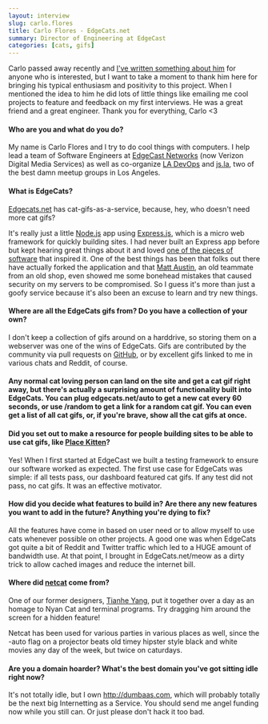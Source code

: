 ```yaml
---
layout: interview
slug: carlo.flores
title: Carlo Flores - EdgeCats.net
summary: Director of Engineering at EdgeCast
categories: [cats, gifs]
---
```


Carlo passed away recently and [I've written something about him](http://imgoingtorockforyou.today) for anyone who is interested, but I want to take a moment to thank him here for bringing his typical enthusiasm and positivity to this project. When I mentioned the idea to him he did lots of little things like emailing me cool projects to feature and feedback on my first interviews. He was a great friend and a great engineer. Thank you for everything, Carlo <3

#### Who are you and what do you do?

My name is Carlo Flores and I try to do cool things with computers.  I help lead a team of Software Engineers at [EdgeCast Networks](http://edgecast.com) (now Verizon Digital Media Services) as well as co-organize [LA DevOps](http://meetup.com/ladevops) and [js.la](http://js.la), two of the best damn meetup groups in Los Angeles.  

#### What is EdgeCats?

[Edgecats.net](http://edgecats.net) has cat-gifs-as-a-service, because, hey, who doesn't need more cat gifs?

It's really just a little [Node.js](http://nodejs.org) app using [Express.js](http://expressjs.com/), which is a micro web framework for quickly building sites.  I had never built an Express app before but kept hearing great things about it and loved [one of the pieces of software](http://sinatrarb.com) that inspired it.  One of the best things has been that folks out there have actually forked the application and that [Matt Austin](https://github.com/matt-), an old teammate from an old shop, even showed me some bonehead mistakes that caused security on my servers to be compromised.  So I guess it's more than just a goofy service because it's also been an excuse to learn and try new things.

#### Where are all the EdgeCats gifs from? Do you have a collection of your own?

I don't keep a collection of gifs around on a harddrive, so storing them on a webserver was one of the wins of EdgeCats.  Gifs are contributed by the community via pull requests on [GitHub](https://github.com/flores/moarcats), or by excellent gifs linked to me in various chats and Reddit, of course.

#### Any normal cat loving person can land on the site and get a cat gif right away, but there's actually a surprising amount of functionality built into EdgeCats. You can plug edgecats.net/auto to get a new cat every 60 seconds, or use /random to get a link for a random cat gif. You can even get a list of all cat gifs, or, if you're brave, show all the cat gifs at once.

#### Did you set out to make a resource for people building sites to be able to use cat gifs, like [Place Kitten](http://placekitten.com/)?

Yes!  When I first started at EdgeCast we built a testing framework to ensure our software worked as expected.  The first use case for EdgeCats was simple: if all tests pass, our dashboard featured cat gifs.  If any test did not pass, no cat gifs.  It was an effective motivator.

#### How did you decide what features to build in? Are there any new features you want to add in the future? Anything you're dying to fix?

All the features have come in based on user need or to allow myself to use cats whenever possible on other projects.  A good one was when EdgeCats got quite a bit of Reddit and Twitter traffic which led to a HUGE amount of bandwidth use.  At that point, I brought in EdgeCats.net/meow as a dirty trick to allow cached images and reduce the internet bill.

#### Where did [netcat](http://edgecats.net/netcat) come from?

One of our former designers, [Tianhe Yang](https://twitter.com/tianheyang), put it together over a day as an homage to Nyan Cat and terminal programs. Try dragging him around the screen for a hidden feature!

Netcat has been used for various parties in various places as well, since the -auto flag on a projector beats old timey hipster style black and white movies any day of the week, but twice on caturdays.

#### Are you a domain hoarder? What's the best domain you've got sitting idle right now?

It's not totally idle, but I own http://dumbaas.com, which will probably totally be the next big Internetting as a Service.  You should send me angel funding now while you still can.  Or just please don't hack it too bad.
